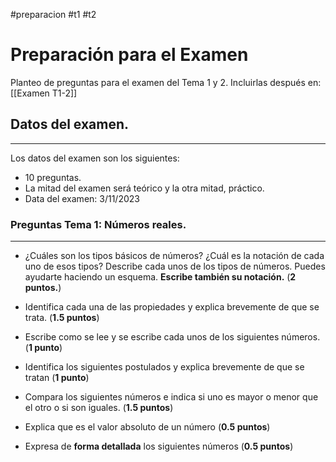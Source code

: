 #preparacion #t1 #t2

# Preparación para el Examen

Planteo de preguntas para el examen del Tema 1 y 2. Incluirlas después en: [[Examen T1-2]]

## Datos del examen.
---
Los datos del examen son los siguientes:

- 10 preguntas.
- La mitad del examen será teórico y la otra mitad, práctico.
- Data del examen: 3/11/2023

### Preguntas Tema 1: Números reales.
---

- ¿Cuáles son los tipos básicos de números? ¿Cuál es la notación de cada uno de esos tipos? Describe cada unos de los tipos de números. Puedes ayudarte haciendo un esquema. **Escribe también su notación.**  (**2 puntos.**)

- Identifica cada una de las propiedades y explica brevemente de que se trata. (**1.5 puntos**)

- Escribe como se lee y se escribe cada unos de los siguientes números. (**1 punto**)

- Identifica los siguientes postulados y explica brevemente de que se tratan (**1 punto**)

- Compara los siguientes números e indica si uno es mayor o menor que el otro o si son iguales. (**1.5 puntos**)

- Explica que es el valor absoluto de un número (**0.5 puntos**)

- Expresa de **forma detallada** los siguientes números (**0.5 puntos**)

